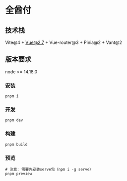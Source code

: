 # 全酋付

## 技术栈
Vite@4 + Vue@2.7 + Vue-router@3 + Pinia@2 + Vant@2

## 版本要求
node >= 14.18.0

### 安装
```
pnpm i
```

### 开发
```
pnpm dev
```

### 构建
```
pnpm build
```

### 预览
```
# 注意: 需要先安装serve包（npm i -g serve）
pnpm preview
```